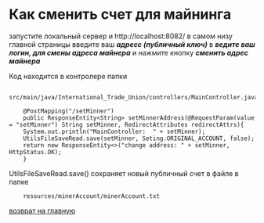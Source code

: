 # Как сменить счет для майнинга

запустите локальный сервер и http://localhost:8082/
в самом низу главной страницы введите ваш ***адресс (публичный ключ)*** 
в ***ведите ваш логин, для смены адреса майнера*** и нажмите кнопку
***сменить адрес майнера***

Код находится в контролере папки 
````
    src/main/java/International_Trade_Union/controllers/MainController.java
````
````
    @PostMapping("/setMinner")
    public ResponseEntity<String> setMinnerAddress(@RequestParam(value = "setMinner") String setMinner, RedirectAttributes redirectAttrs){
    System.out.println("MainController:  " + setMinner);
    UtilsFileSaveRead.save(setMinner, Seting.ORIGINAL_ACCOUNT, false);
    return new ResponseEntity<>("change address: " + setMinner, HttpStatus.OK);
    }
````

UtilsFileSaveRead.save() сохраняет новый публичный счет в файле
в папке
````
    resources/minerAccount/minerAccount.txt
````

[возврат на главную](../readme.md)